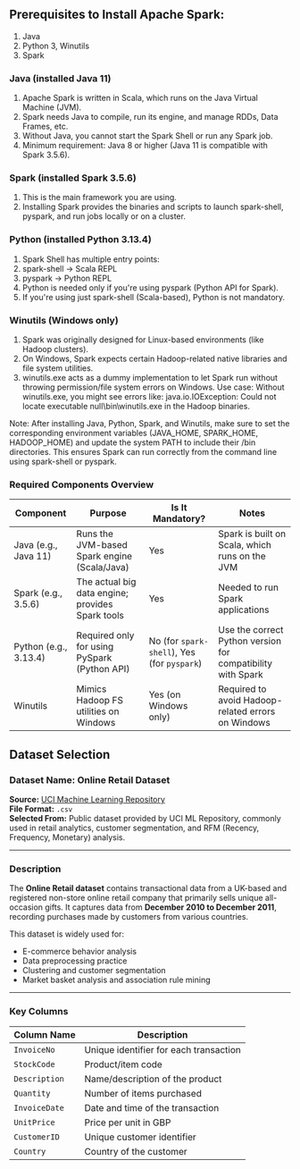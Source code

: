 ## Prerequisites to Install Apache Spark:
1. Java
2. Python
3, Winutils
4. Spark

### Java (installed Java 11)
1.	Apache Spark is written in Scala, which runs on the Java Virtual Machine (JVM).
2.	Spark needs Java to compile, run its engine, and manage RDDs, Data Frames, etc.
3.	Without Java, you cannot start the Spark Shell or run any Spark job.
4.	Minimum requirement: Java 8 or higher (Java 11 is compatible with Spark 3.5.6).

### Spark (installed Spark 3.5.6)
1.	This is the main framework you are using.
2.	Installing Spark provides the binaries and scripts to launch spark-shell, pyspark, and run jobs locally or on a cluster.

### Python (installed Python 3.13.4)
1.	Spark Shell has multiple entry points:
2.	spark-shell → Scala REPL
3.	pyspark → Python REPL
4.	Python is needed only if you're using pyspark (Python API for Spark).
5.	If you're using just spark-shell (Scala-based), Python is not mandatory.
### Winutils (Windows only)
1.	Spark was originally designed for Linux-based environments (like Hadoop clusters).
2.	On Windows, Spark expects certain Hadoop-related native libraries and file system utilities.
3.	winutils.exe acts as a dummy implementation to let Spark run without throwing permission/file system errors on Windows.
Use case: Without winutils.exe, you might see errors like:
java.io.IOException: Could not locate executable null\bin\winutils.exe in the Hadoop binaries.

Note: After installing Java, Python, Spark, and Winutils, make sure to set the corresponding environment variables (JAVA_HOME, SPARK_HOME, HADOOP_HOME) and update the system PATH to include their /bin directories.
This ensures Spark can run correctly from the command line using spark-shell or pyspark.


### Required Components Overview

| Component              | Purpose                                      | Is It Mandatory?                   | Notes                                                                 |
|------------------------|----------------------------------------------|------------------------------------|-----------------------------------------------------------------------|
| Java (e.g., Java 11)   | Runs the JVM-based Spark engine (Scala/Java) |  Yes                              | Spark is built on Scala, which runs on the JVM                        |
| Spark (e.g., 3.5.6)    | The actual big data engine; provides Spark tools | Yes                           | Needed to run Spark applications                                     |
| Python (e.g., 3.13.4)  | Required only for using PySpark (Python API) |  No (for `spark-shell`),  Yes (for `pyspark`) | Use the correct Python version for compatibility with Spark |
| Winutils               | Mimics Hadoop FS utilities on Windows        | Yes (on Windows only)           | Required to avoid Hadoop-related errors on Windows                    |

##  Dataset Selection

### Dataset Name: Online Retail Dataset  
**Source:** [UCI Machine Learning Repository](https://archive.ics.uci.edu/ml/datasets/online+retail)  
**File Format:** `.csv`  
**Selected From:** Public dataset provided by UCI ML Repository, commonly used in retail analytics, customer segmentation, and RFM (Recency, Frequency, Monetary) analysis.

---

### Description

The **Online Retail dataset** contains transactional data from a UK-based and registered non-store online retail company that primarily sells unique all-occasion gifts. It captures data from **December 2010 to December 2011**, recording purchases made by customers from various countries.

This dataset is widely used for:
- E-commerce behavior analysis
- Data preprocessing practice
- Clustering and customer segmentation
- Market basket analysis and association rule mining

---

### Key Columns

| Column Name   | Description                                    |
|---------------|------------------------------------------------|
| `InvoiceNo`   | Unique identifier for each transaction         |
| `StockCode`   | Product/item code                              |
| `Description` | Name/description of the product                |
| `Quantity`    | Number of items purchased                      |
| `InvoiceDate` | Date and time of the transaction               |
| `UnitPrice`   | Price per unit in GBP                          |
| `CustomerID`  | Unique customer identifier                     |
| `Country`     | Country of the customer                        |






